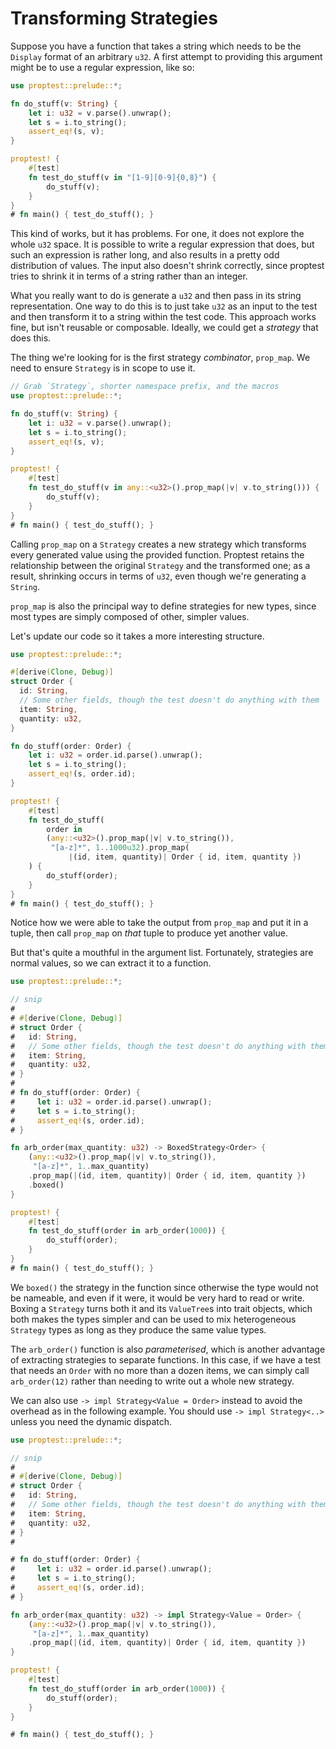 # Transforming Strategies

Suppose you have a function that takes a string which needs to be the
`Display` format of an arbitrary `u32`. A first attempt to providing this
argument might be to use a regular expression, like so:

```rust
use proptest::prelude::*;

fn do_stuff(v: String) {
    let i: u32 = v.parse().unwrap();
    let s = i.to_string();
    assert_eq!(s, v);
}

proptest! {
    #[test]
    fn test_do_stuff(v in "[1-9][0-9]{0,8}") {
        do_stuff(v);
    }
}
# fn main() { test_do_stuff(); }
```

This kind of works, but it has problems. For one, it does not explore the
whole `u32` space. It is possible to write a regular expression that does,
but such an expression is rather long, and also results in a pretty odd
distribution of values. The input also doesn't shrink correctly, since
proptest tries to shrink it in terms of a string rather than an integer.

What you really want to do is generate a `u32` and then pass in its string
representation. One way to do this is to just take `u32` as an input to the
test and then transform it to a string within the test code. This approach
works fine, but isn't reusable or composable. Ideally, we could get a
_strategy_ that does this.

The thing we're looking for is the first strategy _combinator_, `prop_map`.
We need to ensure `Strategy` is in scope to use it.

```rust
// Grab `Strategy`, shorter namespace prefix, and the macros
use proptest::prelude::*;

fn do_stuff(v: String) {
    let i: u32 = v.parse().unwrap();
    let s = i.to_string();
    assert_eq!(s, v);
}

proptest! {
    #[test]
    fn test_do_stuff(v in any::<u32>().prop_map(|v| v.to_string())) {
        do_stuff(v);
    }
}
# fn main() { test_do_stuff(); }
```

Calling `prop_map` on a `Strategy` creates a new strategy which transforms
every generated value using the provided function. Proptest retains the
relationship between the original `Strategy` and the transformed one; as a
result, shrinking occurs in terms of `u32`, even though we're generating a
`String`.

`prop_map` is also the principal way to define strategies for new types,
since most types are simply composed of other, simpler values.

Let's update our code so it takes a more interesting structure.


```rust
use proptest::prelude::*;

#[derive(Clone, Debug)]
struct Order {
  id: String,
  // Some other fields, though the test doesn't do anything with them
  item: String,
  quantity: u32,
}

fn do_stuff(order: Order) {
    let i: u32 = order.id.parse().unwrap();
    let s = i.to_string();
    assert_eq!(s, order.id);
}

proptest! {
    #[test]
    fn test_do_stuff(
        order in
        (any::<u32>().prop_map(|v| v.to_string()),
         "[a-z]*", 1..1000u32).prop_map(
             |(id, item, quantity)| Order { id, item, quantity })
    ) {
        do_stuff(order);
    }
}
# fn main() { test_do_stuff(); }
```

Notice how we were able to take the output from `prop_map` and put it in a
tuple, then call `prop_map` on _that_ tuple to produce yet another value.

But that's quite a mouthful in the argument list. Fortunately, strategies
are normal values, so we can extract it to a function.

```rust
use proptest::prelude::*;

// snip
#
# #[derive(Clone, Debug)]
# struct Order {
#   id: String,
#   // Some other fields, though the test doesn't do anything with them
#   item: String,
#   quantity: u32,
# }
#
# fn do_stuff(order: Order) {
#     let i: u32 = order.id.parse().unwrap();
#     let s = i.to_string();
#     assert_eq!(s, order.id);
# }

fn arb_order(max_quantity: u32) -> BoxedStrategy<Order> {
    (any::<u32>().prop_map(|v| v.to_string()),
     "[a-z]*", 1..max_quantity)
    .prop_map(|(id, item, quantity)| Order { id, item, quantity })
    .boxed()
}

proptest! {
    #[test]
    fn test_do_stuff(order in arb_order(1000)) {
        do_stuff(order);
    }
}
# fn main() { test_do_stuff(); }
```

We `boxed()` the strategy in the function since otherwise the type would
not be nameable, and even if it were, it would be very hard to read or
write. Boxing a `Strategy` turns both it and its `ValueTree`s into trait
objects, which both makes the types simpler and can be used to mix
heterogeneous `Strategy` types as long as they produce the same value
types.

The `arb_order()` function is also _parameterised_, which is another
advantage of extracting strategies to separate functions. In this case, if
we have a test that needs an `Order` with no more than a dozen items, we
can simply call `arb_order(12)` rather than needing to write out a whole
new strategy.

We can also use `-> impl Strategy<Value = Order>` instead to avoid the
overhead as in the following example. You should use `-> impl Strategy<..>`
unless you need the dynamic dispatch.

```rust
use proptest::prelude::*;

// snip
#
# #[derive(Clone, Debug)]
# struct Order {
#   id: String,
#   // Some other fields, though the test doesn't do anything with them
#   item: String,
#   quantity: u32,
# }
#

# fn do_stuff(order: Order) {
#     let i: u32 = order.id.parse().unwrap();
#     let s = i.to_string();
#     assert_eq!(s, order.id);
# }

fn arb_order(max_quantity: u32) -> impl Strategy<Value = Order> {
    (any::<u32>().prop_map(|v| v.to_string()),
     "[a-z]*", 1..max_quantity)
    .prop_map(|(id, item, quantity)| Order { id, item, quantity })
}

proptest! {
    #[test]
    fn test_do_stuff(order in arb_order(1000)) {
        do_stuff(order);
    }
}

# fn main() { test_do_stuff(); }
```
